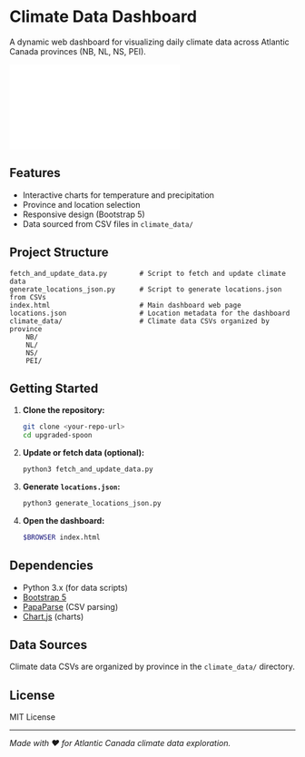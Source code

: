 # Climate Data Dashboard

A dynamic web dashboard for visualizing daily climate data across Atlantic Canada provinces (NB, NL, NS, PEI).

![Dashboard Screenshot](index.html)

## Features

- Interactive charts for temperature and precipitation
- Province and location selection
- Responsive design (Bootstrap 5)
- Data sourced from CSV files in `climate_data/`

## Project Structure

```
fetch_and_update_data.py        # Script to fetch and update climate data
generate_locations_json.py      # Script to generate locations.json from CSVs
index.html                      # Main dashboard web page
locations.json                  # Location metadata for the dashboard
climate_data/                   # Climate data CSVs organized by province
    NB/
    NL/
    NS/
    PEI/
```

## Getting Started

1. **Clone the repository:**
   ```sh
   git clone <your-repo-url>
   cd upgraded-spoon
   ```

2. **Update or fetch data (optional):**
   ```sh
   python3 fetch_and_update_data.py
   ```

3. **Generate `locations.json`:**
   ```sh
   python3 generate_locations_json.py
   ```

4. **Open the dashboard:**
   ```sh
   $BROWSER index.html
   ```

## Dependencies

- Python 3.x (for data scripts)
- [Bootstrap 5](https://getbootstrap.com/)
- [PapaParse](https://www.papaparse.com/) (CSV parsing)
- [Chart.js](https://www.chartjs.org/) (charts)

## Data Sources

Climate data CSVs are organized by province in the `climate_data/` directory.

## License

MIT License

---

*Made with ❤️ for Atlantic Canada climate data exploration.*